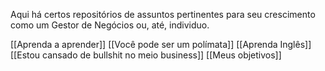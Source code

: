 Aqui há certos repositórios de assuntos pertinentes para seu crescimento como um Gestor de Negócios ou, até, individuo.

[[Aprenda a aprender]]
[[Você pode ser um polímata]]
[[Aprenda Inglês]]
[[Estou cansado de bullshit no meio business]]
[[Meus objetivos]]
